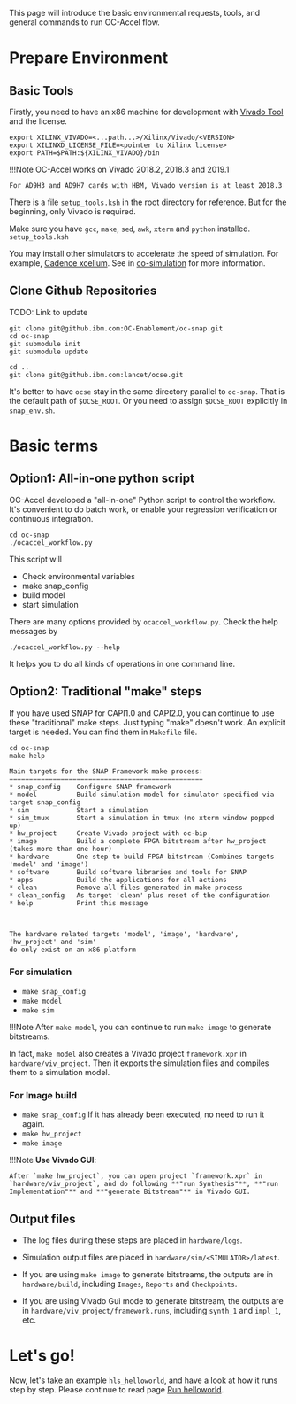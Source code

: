 This page will introduce the basic environmental requests, tools, and general commands to run OC-Accel flow.

# Prepare Environment

## Basic Tools

Firstly, you need to have an x86 machine for development with [Vivado Tool] and the license. 

```
export XILINX_VIVADO=<...path...>/Xilinx/Vivado/<VERSION>
export XILINXD_LICENSE_FILE=<pointer to Xilinx license>
export PATH=$PATH:${XILINX_VIVADO}/bin
```

!!!Note
    OC-Accel works on Vivado 2018.2, 2018.3 and 2019.1

    For AD9H3 and AD9H7 cards with HBM, Vivado version is at least 2018.3

There is a file `setup_tools.ksh` in the root directory for reference. But for the beginning, only Vivado is required.

Make sure you have `gcc`, `make`, `sed`, `awk`, `xterm` and `python` installed.
`setup_tools.ksh` 

You may install other simulators to accelerate the speed of simulation. For example, [Cadence xcelium]. See in [co-simulation] for more information.

[co-simulation]: ../6-co-simulation/index.html

[ Vivado Tool ]: https://www.xilinx.com/support/download.html

[ Cadence xcelium ]: https://www.cadence.com/content/cadence-www/global/en_US/home/tools/system-design-and-verification/simulation-and-testbench-verification/xcelium-parallel-simulator.html



## Clone Github Repositories

TODO: Link to update

```
git clone git@github.ibm.com:OC-Enablement/oc-snap.git
cd oc-snap
git submodule init
git submodule update

cd ..
git clone git@github.ibm.com:lancet/ocse.git
```

It's better to have `ocse` stay in the same directory parallel to `oc-snap`. That is the default path of `$OCSE_ROOT`. Or you need to assign `$OCSE_ROOT` explicitly in `snap_env.sh`.

# Basic terms
## Option1: All-in-one python script

OC-Accel developed a "all-in-one" Python script to control the workflow. It's convenient to do batch work, or enable your regression verification or continuous integration.


```
cd oc-snap
./ocaccel_workflow.py
```

This script will 

* Check environmental variables
* make snap_config
* build model
* start simulation

There are many options provided by `ocaccel_workflow.py`. Check the help messages by

```
./ocaccel_workflow.py --help
```

It helps you to do all kinds of operations in one command line.

## Option2: Traditional "make" steps

If you have used SNAP for CAPI1.0 and CAPI2.0, you can continue to use these "traditional" make steps. Just typing "make" doesn't work. An explicit target is needed. You can find them in `Makefile` file.

```
cd oc-snap
make help
```

```
Main targets for the SNAP Framework make process:
=================================================
* snap_config    Configure SNAP framework
* model          Build simulation model for simulator specified via target snap_config
* sim            Start a simulation
* sim_tmux       Start a simulation in tmux (no xterm window popped up)
* hw_project     Create Vivado project with oc-bip
* image          Build a complete FPGA bitstream after hw_project (takes more than one hour)
* hardware       One step to build FPGA bitstream (Combines targets 'model' and 'image')
* software       Build software libraries and tools for SNAP
* apps           Build the applications for all actions
* clean          Remove all files generated in make process
* clean_config   As target 'clean' plus reset of the configuration
* help           Print this message



The hardware related targets 'model', 'image', 'hardware', 'hw_project' and 'sim'
do only exist on an x86 platform
```



### For simulation

* `make snap_config`
* `make model`
* `make sim`

!!!Note
    After `make model`,  you can continue to run `make image` to generate bitstreams.
    

In fact, `make model` also creates a Vivado project `framework.xpr` in `hardware/viv_project`. Then it exports the simulation files and compiles them to a simulation model.


### For Image build

* `make snap_config` If it has already been executed, no need to run it again. 
* `make hw_project`
* `make image`

!!!Note
    **Use Vivado GUI**: 

    After `make hw_project`, you can open project `framework.xpr` in `hardware/viv_project`, and do following **"run Synthesis"**, **"run Implementation"** and **"generate Bitstream"** in Vivado GUI. 


## Output files

* The log files during these steps are placed in `hardware/logs`. 

* Simulation output files are placed in `hardware/sim/<SIMULATOR>/latest`.

* If you are using `make image` to generate bitstreams, the outputs are in `hardware/build`, including `Images`, `Reports` and `Checkpoints`.

* If you are using Vivado Gui mode to generate bitstream, the outputs are in `hardware/viv_project/framework.runs`, including `synth_1` and `impl_1`, etc.



# Let's go!

Now, let's take an example `hls_helloworld`, and have a look at how it runs step by step. Please continue to read page [Run helloworld].

[Run helloworld]: ../2-run-helloworld/index.html

